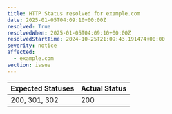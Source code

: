 ```yaml
---
title: HTTP Status resolved for example.com
date: 2025-01-05T04:09:10+00:00Z
resolved: True
resolvedWhen: 2025-01-05T04:09:10+00:00Z
resolvedStartTime: 2024-10-25T21:09:43.191474+00:00
severity: notice
affected:
  - example.com
section: issue
---
```


| Expected Statuses | Actual Status  |
|-------------------|----------------|
| 200, 301, 302 | 200 |
